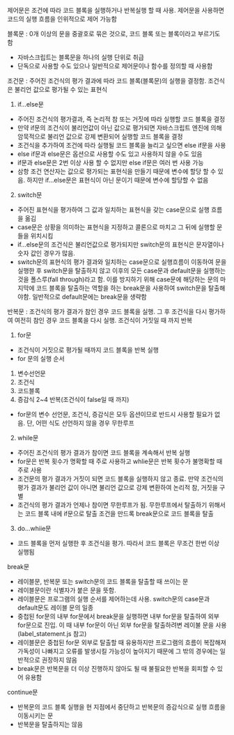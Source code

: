 제어문은 조건에 따라 코드 블록을 실행하거나 반복실행 할 때 사용. 제어문을 사용하면 코드의 실행 흐름을 인위적으로 제어 가능함

블록문 : 0개 이상의 문을 중괄호로 묶은 것으로, 코드 블록 또는 블록이라고 부르기도 함
 - 자바스크립트는 블록문을 하나의 실행 단위로 취급
 - 단독으로 사용할 수도 있으나 일반적으로 제어문이나 함수를 정의할 때 사용함

조건문 : 주어진 조건식의 평가 결과에 따라 코드 블록(블록문)의 실행을 결정함. 조건식은 불리언 값으로 평가될 수 있는 표현식
 1. if...else문
  - 주어진 조건식의 평가결과, 즉 논리적 참 또는 거짓에 따라 실행할 코드 블록을 결정
  - 만약 if문의 조건식이 불리언값이 아닌 값으로 평가되면 자바스크립트 엔진에 의해 암묵적으로 불리언 값으로 강제 변환되어 실행할 코드 블록을 결정
  - 조건식을 추가하여 조건에 따라 실행될 코드 블록을 늘리고 싶으면 else if문을 사용
  - else if문과 else문은 옵션으로 사용할 수도 있고 사용하지 않을 수도 있음
  - if문과 else문은 2번 이상 사용 할 수 없지만 else if문은 여러 번 사용 가능
  - 삼항 조건 연산자는 값으로 평가되는 표현식을 만들기 때문에 변수에 할당 할 수 있음. 하지만 if...else문은 표현식이 아닌 문이기 때문에 변수에 할당할 수 없음
 2. switch문
  - 주어진 표현식을 평가하여 그 값과 일치하는 표현식을 갖는 case문으로 실행 흐름을 옮김
  - case문은 상황을 의미하는 표현식을 지정하고 콜론으로 마치고 그 뒤에 실행할 문들을 위치시킴
  - if...else문의 조건식은 불리언값으로 평가되지만 switch문의 표현식은 문자열이나 숫자 값인 경우가 많음.
  - switch문의 표현식의 평가 결과와 일치하는 case문으로 실행흐름이 이동하여 문을 실행한 후 switch문을 탈출하지 않고 이후의 모든 case문과 default문을 실행하는 것을 폴스루(fall through)라고 함. 이를 방지하기 위해 case문에 해당하는 문의 마지막에 코드 블록을 탈출하는 역할을 하는 break문을 사용하여 switch문을 탈출해야함. 일반적으로 default문에는 break문을 생략함

반복문 : 조건식의 평가 결과가 참인 경우 코드 블록을 실행. 그 후 조건식을 다시 평가하여 여전히 참인 경우 코드 블록을 다시 실행. 조건식이 거짓일 때 까지 반복
 1. for문
  - 조건식이 거짓으로 평가될 때까지 코드 블록을 반복 실행
  - for 문의 실행 순서
   1. 변수선언문
   2. 조건식
   3. 코드블록
   4. 증감식
   2~4 반복(조건식이 false일 때 까지)
  - for문의 변수 선언문, 조건식, 증감식은 모두 옵션이므로 반드시 사용할 필요가 없음. 단, 어떤 식도 선언하지 않을 경우 무한루프
 2. while문
  - 주어진 조건식의 평가 결과가 참이면 코드 블록을 계속해서 반복 실행
  - for문은 반복 횟수가 명확할 때 주로 사용하고 whlie문은 반복 횟수가 불명확할 때 주로 사용
  - 조건문의 평가 결과가 거짓이 되면 코드 블록을 실행하지 않고 종료. 만약 조건식의 평가 결과가 불리언 값이 아니면 불리언 값으로 강제 변환하여 논리적 참, 거짓을 구별
  - 조건식의 평가 결과가 언제나 참이면 무한루프가 됨. 무한루프에서 탈출하기 위해서는 코드 블록 내에 if문으로 탈출 조건을 만드록 break문으로 코드 블록을 탈출
 3. do...whiie문
  - 코드 블록을 먼저 실행한 후 조건식을 평가. 따라서 코드 블록은 무조건 한번 이상 실행됨

break문
 - 레이블문, 반복문 또는 switch문의 코드 블록을 탈출할 때 쓰이는 문
  - 레이블문이란 식별자가 붙은 문을 뜻함.
  - 레이블문은 프로그램의 실행 순서를 제어하는데 사용. switch문의 case문과 default문도 레이블 문의 일종
  - 중첩된 for문의 내부 for문에서 break문을 실행하면 내부 for문을 탈출하여 외부 for문으로 진입. 이 때 내부 for문이 아닌 외부 for문을 탈출하려변 레이불 문을 사용(label_statement.js 참고)
  - 레이블문은 중첩된 for문 외부로 탈출할 때 유용하지만 프로그램의 흐름이 복잡해져 가독성이 나빠지고 오류를 발생시킬 가능성이 높아지기 때문에 그 밖의 경우에는 일반적으로 권장하지 않음
 - break문은 반복문을 더 이상 진행하지 않아도 될 때 불필요한 반복을 회피할 수 있어 유용함

continue문
 - 반복문의 코드 블록 실행을 현 지점에서 중단하고 반복문의 증감식으로 실행 흐름을 이동시키는 문
 - 반복문을 탈출하지는 않음